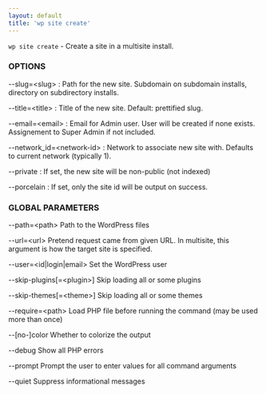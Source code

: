 ```yaml
---
layout: default
title: 'wp site create'
---
```


`wp site create` - Create a site in a multisite install.

### OPTIONS

\--slug=&lt;slug&gt;
: Path for the new site. Subdomain on subdomain installs, directory on subdirectory installs.

\--title=&lt;title&gt;
: Title of the new site. Default: prettified slug.

\--email=&lt;email&gt;
: Email for Admin user. User will be created if none exists. Assignement to Super Admin if not included.

\--network_id=&lt;network-id&gt;
: Network to associate new site with. Defaults to current network (typically 1).

\--private
: If set, the new site will be non-public (not indexed)

\--porcelain
: If set, only the site id will be output on success.

### GLOBAL PARAMETERS

  \--path=&lt;path&gt;
      Path to the WordPress files

  \--url=&lt;url&gt;
      Pretend request came from given URL. In multisite, this argument is how the target site is specified.

  \--user=&lt;id|login|email&gt;
      Set the WordPress user

  \--skip-plugins[=&lt;plugin&gt;]
      Skip loading all or some plugins

  \--skip-themes[=&lt;theme&gt;]
      Skip loading all or some themes

  \--require=&lt;path&gt;
      Load PHP file before running the command (may be used more than once)

  \--[no-]color
      Whether to colorize the output

  \--debug
      Show all PHP errors

  \--prompt
      Prompt the user to enter values for all command arguments

  \--quiet
      Suppress informational messages




